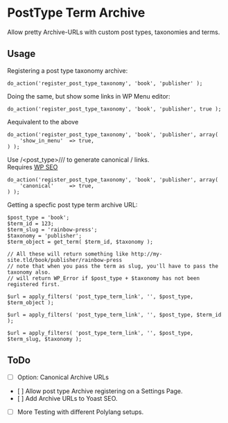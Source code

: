 PostType Term Archive
=====================

Allow pretty Archive-URLs with custom post types, taxonomies and terms.  

Usage
-----

Registering a post type taxonomy archive:

```
do_action('register_post_type_taxonomy', 'book', 'publisher' );
```

Doing the same, but show some links in WP Menu editor:

```
do_action('register_post_type_taxonomy', 'book', 'publisher', true );
```

Aequivalent to the above

```
do_action('register_post_type_taxonomy', 'book', 'publisher', array(
	'show_in_menu'	=> true,
) );
```

Use /<post_type>/<taxonomy>/<term>/ to generate canonical / links.  
Requires [WP SEO](https://wordpress.org/plugins/wordpress-seo/)

```
do_action('register_post_type_taxonomy', 'book', 'publisher', array(
	'canonical'		=> true,
) );
```


Getting a specfic post type term archive URL:

```
$post_type = 'book';
$term_id = 123;
$term_slug = 'rainbow-press';
$taxonomy = 'publisher';
$term_object = get_term( $term_id, $taxonomy );

// All these will return something like http://my-site.tld/book/publisher/rainbow-press
// note that when you pass the term as slug, you'll have to pass the taxonomy also.
// will return WP_Error if $post_type + $taxonomy has not been registered first.

$url = apply_filters( 'post_type_term_link', '', $post_type, $term_object );

$url = apply_filters( 'post_type_term_link', '', $post_type, $term_id );

$url = apply_filters( 'post_type_term_link', '', $post_type, $term_slug, $taxonomy );
```


ToDo
----

 - [ ] Option: Canonical Archive URLs
 - [ ] Allow post type Archive registering on a Settings Page.
 - [ ] Add Archive URLs to Yoast SEO.
 - [ ] More Testing with different Polylang setups.
